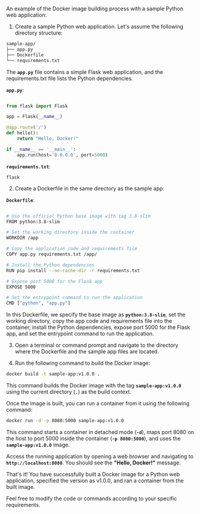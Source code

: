 An example of the Docker image building process with a sample Python web application:

1. Create a sample Python web application. Let's assume the following directory structure:

```bash
sample-app/
├── app.py
├── Dockerfile
└── requirements.txt
```
The **`app.py`** file contains a simple Flask web application, and the requirements.txt file lists the Python dependencies.

**`app.py`**:

```python

from flask import Flask

app = Flask(__name__)

@app.route('/')
def hello():
    return "Hello, Docker!"

if __name__ == '__main__':
    app.run(host='0.0.0.0', port=5000)
```
**`requirements.txt`**:

```
flask
```

2. Create a Dockerfile in the same directory as the sample app:

**`Dockerfile`**:

```bash

# Use the official Python base image with tag 3.8-slim
FROM python:3.8-slim

# Set the working directory inside the container
WORKDIR /app

# Copy the application code and requirements file
COPY app.py requirements.txt /app/

# Install the Python dependencies
RUN pip install --no-cache-dir -r requirements.txt

# Expose port 5000 for the Flask app
EXPOSE 5000

# Set the entrypoint command to run the application
CMD ["python", "app.py"]

```

In this Dockerfile, we specify the base image as **`python:3.8-slim`**, set the working directory, copy the app code and requirements file into the container, install the Python dependencies, expose port 5000 for the Flask app, and set the entrypoint command to run the application.

3. Open a terminal or command prompt and navigate to the directory where the Dockerfile and the sample app files are located.

4. Run the following command to build the Docker image:

```bash
docker build -t sample-app:v1.0.0 .
```

This command builds the Docker image with the tag **`sample-app:v1.0.0`** using the current directory (**`.`**) as the build context.

Once the image is built, you can run a container from it using the following command:

```bash
docker run -d -p 8080:5000 sample-app:v1.0.0
```

This command starts a container in detached mode (**`-d`**), maps port 8080 on the host to port 5000 inside the container (**`-p 8080:5000`**), and uses the **`sample-app:v1.0.0`** image.

Access the running application by opening a web browser and navigating to **`http://localhost:8080`**. You should see the **"Hello, Docker!"** message.

That's it! You have successfully built a Docker image for a Python web application, specified the version as v1.0.0, and ran a container from the built image.

Feel free to modify the code or commands according to your specific requirements.
